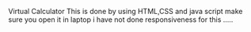 Virtual Calculator
This is done by using
HTML,CSS and java script
make sure you open it in laptop
i have not done responsiveness for this .....
